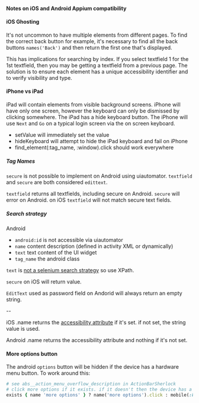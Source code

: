 #### Notes on iOS and Android Appium compatibility

#### iOS Ghosting

It's not uncommon to have multiple elements from different pages. To find the correct back button for example,
it's necessary to find all the back buttons `names('Back')` and then return the first one that's displayed.

This has implications for searching by index. If you select textfield 1 for the 1st textfield, then you may
be getting a textfield from a previous page. The solution is to ensure each element has a unique accessibility identifier
and to verify visibility and type.

#### iPhone vs iPad

iPad will contain elements from visible background screens. iPhone will have only one screen, however the keyboard can only be dismissed by clicking somewhere.
The iPad has a hide keyboard button. The iPhone will use `Next` and `Go` on a typical login screen via the on screen keyboard.

- setValue will immediately set the value
- hideKeyboard will attempt to hide the iPad keyboard and fail on iPhone
- find_element(:tag_name, :window).click should work everywhere

##### Tag Names

`secure` is not possible to implement on Android using uiautomator. `textfield` and `secure` are both considered `edittext`.

`textfield` returns all textfields, including secure on Android. `secure` will error on Android.
on iOS `textfield` will not match secure text fields.

##### Search strategy

Android

- `android:id` is not accessible via uiautomator
- `name` content description (defined in activity XML or dynamically)
- `text` text content of the UI widget
- `tag_name` the android class

`text` is [not a selenium search strategy](https://github.com/appium/appium/issues/241#issuecomment-14582659) so use XPath.

`secure` on iOS will return value.

`EditText` used as password field on Andorid will always return an empty string.

--

iOS .name returns the [accessibility attribute](http://developer.apple.com/library/ios/#documentation/ToolsLanguages/Reference/UIAElementClassReference/UIAElement/UIAElement.html#//apple_ref/javascript/instm/UIAElement/name) if it's set. if not set, the string value is used.

Android .name returns the accessibility attribute and nothing if it's not set.

#### More options button

The android `options` button will be hidden if the device has a hardware menu button. To work around this:

```ruby
# see abs__action_menu_overflow_description in ActionBarSherlock
# click more options if it exists. if it doesn't then the device has a hardware menu button that must be pressed instead.
exists { name 'more options' } ? name('more options').click : mobile(:keyevent, keycode: 82)
```

